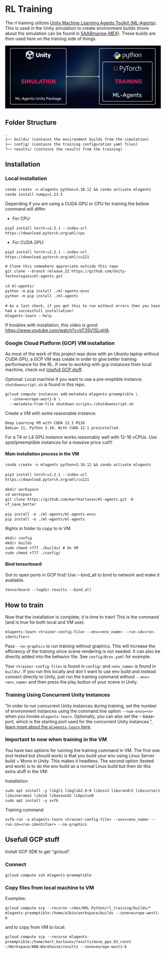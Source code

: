 # RL Training
The rl training utilizes [Unity Machine Learning Agents Toolkit (ML-Agents)](https://github.com/Unity-Technologies/ml-agents/blob/develop/docs/ML-Agents-Overview.md). This is used in the Unity simulation to create environment builds (more about the simulation can be found in [SAABmarine-MEX](https://github.com/SAABmarine-MEX)). These builds are then used here on the training side of things.

<img src="assets/sim-training.png"/>

## Folder Structure
```
.
├── builds/ (contains the environment builds from the simulation)
├── config/ (contains the training configuration yaml files)
└── results/ (contains the results from the training)
```

## Installation

### Local installation
```
conda create -n mlagents python=3.10.12 && conda activate mlagents
conda install numpy=1.23.5
```
Depending if you are using a CUDA GPU or CPU for training the bellow command will differ.

* For CPU:
```
pip3 install torch~=2.2.1 --index-url https://download.pytorch.org/whl/cpu
```
* For CUDA GPU:
```
pip3 install torch~=2.2.1 --index-url https://download.pytorch.org/whl/cu121
```

```
# Clone this somewhere approriate outside this repo
git clone --branch release_22 https://github.com/Unity-Technologies/ml-agents.git

cd ml-agents/
python -m pip install ./ml-agents-envs
python -m pip install ./ml-agents

# As a last check, if you get this to run without errors then you have had a successfull installation!
mlagents-learn --help
```

If troubles with installation, this video is good: https://www.youtube.com/watch?v=bT3SV1SLqHA.

### Google Cloud Platform (GCP) VM installation
As most of the work of this project was done with an Ubuntu laptop without CUDA GPU, a GCP VM was create in order to give better training performance for the RL. If new to working with gcp instances from local machine, check out [Usefull GCP stuff](#Usefull-GCP-stuff).

Optional: Local machine if you want to use a pre-emptible instance. `shutdownscript.sh` is found in this repo.
```
gcloud compute instances add-metadata mlagents-preemptible \
  --zone=europe-west1-b \
  --metadata-from-file shutdown-script=./shutdownscript.sh
```

Create a VM with some reasonable instance: 
```
Deep Learning VM with CUDA 12.1 M126
Debian 11, Python 3.10. With CUDA 12.1 preinstalled.
```
For a T4 or L4 GPU instance works reasonably well with 12-16 vCPUs. Use spot/preemptible instances for a massive price cut!!!


#### Main installation process in the VM
```
conda create -n mlagents python=3.10.12 && conda activate mlagents

pip3 install torch~=2.2.1 --index-url https://download.pytorch.org/whl/cu121

mkdir workspace
cd workspace
git clone https://github.com/martkartasev/ml-agents.git -b vf_save_better

pip install -e ./ml-agents/ml-agents-envs
pip install -e ./ml-agents/ml-agents
```

Rights in folder to copy to in VM
```
mkdir config
mkdir builds
sudo chmod +777 ./builds/ # On VM
sudo chmod +777 ./config/
```

#### Bind tensorboard

Got to open ports in GCP first! Use --bind_all to bind to network and make it available.

```
tensorboard --logdir results --bind_all
```

## How to train
Now that the installation is complete, it is time to train! This is the command (and is true for both local and VM use):
```
mlagents-learn <trainer-config-file> --env=<env_name> --run-id=<run-identifier>
```

Pass `--no-graphics` to run training without graphics. This will increase the efficiency of the training since scene rendering is not needed. It can also be directly added into the behavior file. See `config/Brov.yaml` for example.

Your `<trainer-config-file>` is found in `config/` and `<env_name>` is found in `builds/`. If you run this locally and don't want to use env build and instead connect directly to Unity, just run the training command without `--env=<env_name>` and then press the play button of your scene in Unity.

### Training Using Concurrent Unity Instances
"In order to run concurrent Unity instances during training, set the number of environment instances using the command line option `--num-envs=<n>` when you invoke `mlagents-learn`. Optionally, you can also set the --base-port, which is the starting port used for the concurrent Unity instances.", [learn more about the `mlagents-learn` here](https://github.com/Unity-Technologies/ml-agents/blob/develop/docs/Training-ML-Agents.md). 

### Important to now when training in the VM
You have two options for running the training command in VM. The first one (not tested but should work) is that you build your env using Linux Server build + Mono in Unity. This makes it headless. The second option (tested and work) is to do the env build as a normal Linux build but then do this extra stuff in the VM:

Installation:
```
sudo apt install -y libgl1 libglib2.0-0 libnss3 libxrandr2 libxcursor1 libxinerama1 libxi6 libasound2 libpulse0
sudo apt install -y xvfb
```
Training command:
```
xvfb-run -a mlagents-learn <trainer-config-file> --env=<env_name> --run-id=<run-identifier> --no-graphics
```


## Usefull GCP stuff
Install GCP SDK to get "gcloud".

### Connect

```
gcloud compute ssh mlagents-preemptible
```

### Copy files from local machine to VM
Examples:
```
gcloud compute scp --recurse ~/mex/DRL-Python/rl_training/builds/* mlagents-preemptible:/home/albin/workspace/builds --zone=europe-west1-b
```
and to copy from VM to local:
```
gcloud compute scp --recurse mlagents-preemptible:/home/mart_kartasev/results/move_ppo_03_const ~/Workspace/ABB-Warehouse/results --zone=europe-west1-b
```

